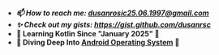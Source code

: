 - ***📫 How to reach me: dusanrosic25.06.1997@gmail.com***
- ***✨ Check out my gists: https://gist.github.com/dusanrsc***
- **🚀 Learning Kotlin Since "January 2025" 🚀**
- **🌊 Diving Deep Into [Android Operating System](https://en.wikipedia.org/wiki/Android_(operating_system)) 🌊**
